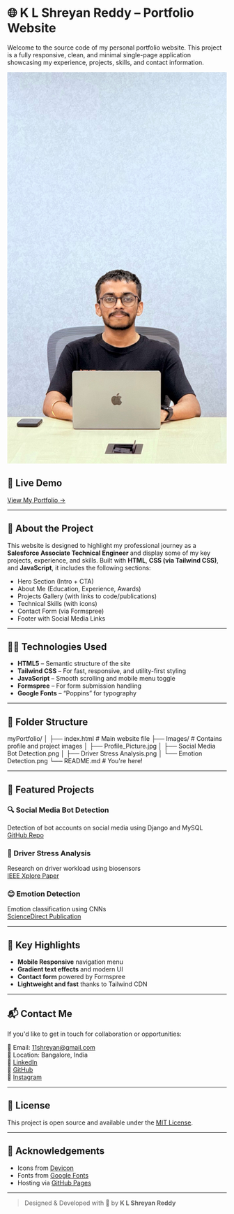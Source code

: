 # 🌐 K L Shreyan Reddy – Portfolio Website

Welcome to the source code of my personal portfolio website. This project is a fully responsive, clean, and minimal single-page application showcasing my experience, projects, skills, and contact information.

![Portfolio Screenshot](Images/Profile_Picture.jpg)

## 🚀 Live Demo
[View My Portfolio →](https://11shreyan.github.io/myPortfolio/)

---

## 📄 About the Project

This website is designed to highlight my professional journey as a **Salesforce Associate Technical Engineer** and display some of my key projects, experience, and skills. Built with **HTML**, **CSS (via Tailwind CSS)**, and **JavaScript**, it includes the following sections:

- Hero Section (Intro + CTA)
- About Me (Education, Experience, Awards)
- Projects Gallery (with links to code/publications)
- Technical Skills (with icons)
- Contact Form (via Formspree)
- Footer with Social Media Links

---

## 🧑‍💻 Technologies Used

- **HTML5** – Semantic structure of the site
- **Tailwind CSS** – For fast, responsive, and utility-first styling
- **JavaScript** – Smooth scrolling and mobile menu toggle
- **Formspree** – For form submission handling
- **Google Fonts** – “Poppins” for typography

---

## 📁 Folder Structure

myPortfolio/
│
├── index.html # Main website file
├── Images/ # Contains profile and project images
│ ├── Profile_Picture.jpg
│ ├── Social Media Bot Detection.png
│ ├── Driver Stress Analysis.png
│ └── Emotion Detection.png
└── README.md # You're here!


---

## 📸 Featured Projects

### 🔍 Social Media Bot Detection  
Detection of bot accounts on social media using Django and MySQL  
[GitHub Repo](https://github.com/Aatish-S/revahack2021/)

### 🚗 Driver Stress Analysis  
Research on driver workload using biosensors  
[IEEE Xplore Paper](https://ieeexplore.ieee.org/abstract/document/10434707)

### 😊 Emotion Detection  
Emotion classification using CNNs  
[ScienceDirect Publication](https://www.sciencedirect.com/science/article/pii/S1877050925011895)

---

## 🧠 Key Highlights

- **Mobile Responsive** navigation menu
- **Gradient text effects** and modern UI
- **Contact form** powered by Formspree
- **Lightweight and fast** thanks to Tailwind CDN

---

## 📬 Contact Me

If you'd like to get in touch for collaboration or opportunities:

📧 Email: 11shreyan@gmail.com  
📍 Location: Bangalore, India  
🔗 [LinkedIn](https://in.linkedin.com/in/k-l-shreyan-reddy-254324202)  
🐙 [GitHub](https://github.com/11shreyan)  
📸 [Instagram](https://www.instagram.com/shreyanreddy11)

---

## 📌 License

This project is open source and available under the [MIT License](LICENSE).

---

## 🙏 Acknowledgements

- Icons from [Devicon](https://devicon.dev/)
- Fonts from [Google Fonts](https://fonts.google.com/)
- Hosting via [GitHub Pages](https://pages.github.com/)

---

> Designed & Developed with 💙 by **K L Shreyan Reddy**
